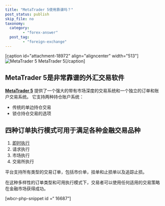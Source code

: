 ```yaml
---
title: "MetaTrader 5使用靠谱吗？"
post_status: publish
skip_file: no
taxonomy:
  category:
        - "forex-answer"
  post_tag:
        - "foreign-exchange"
---
```


[caption id="attachment-18972" align="aligncenter" width="513"]![MetaTrader 5](https://cdn.fendou.la/funstoutiao/2020/11/YLD-FX-Review-MT5-Desktop-Platform.png) MetaTrader 5[/caption]

## MetaTrader 5是非常靠谱的外汇交易软件

[**MetaTrader 5**](https://www.metatrader5.com/) 提供了一个强大的带有市场深度的交易系统和一个独立的订单和账户交易系统。 它支持两种持仓账户系统：

- 传统的单边持仓交易
- 锁仓持仓交易的选项

## 四种订单执行模式可用于满足各种金融交易品种

1. [即时执行](https://funstoutiao.com/%e5%a4%96%e6%b1%87%e5%b8%82%e5%9c%ba%e4%b8%8e%e6%9c%9f%e8%b4%a7%e3%80%81%e8%82%a1%e7%a5%a8%e5%b8%82%e5%9c%ba%e7%9a%84%e6%af%94%e8%be%83.html)
2. 请求执行
3. 市场执行
4. 交易所执行

平台支持所有类型的交易订单，包括市价单，挂单和止损单以及追踪止损。

在这种多样性的订单类型和可用执行模式下，交易者可以使用任何适用的交易策略在金融市场获得成功。

[wbcr-php-snippet id =“ 16687”]
